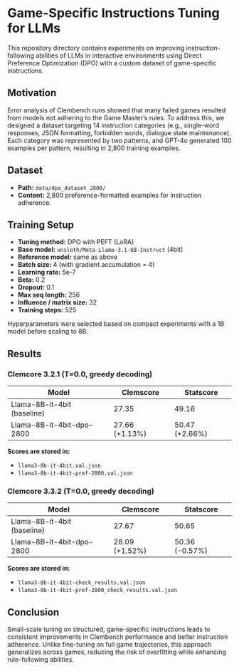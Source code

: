 # Game-Specific Instructions Tuning for LLMs

This repository directory contains experiments on improving instruction-following abilities of LLMs in interactive environments using Direct Preference Optimization (DPO) with a custom dataset of game-specific instructions.

## Motivation

Error analysis of Clembench runs showed that many failed games resulted from models not adhering to the Game Master’s rules. To address this, we designed a dataset targeting 14 instruction categories (e.g., single-word responses, JSON formatting, forbidden words, dialogue state maintenance). Each category was represented by two patterns, and GPT-4o generated 100 examples per pattern, resulting in 2,800 training examples.

## Dataset

- **Path:** `data/dpo_dataset_2800/`  
- **Content:** 2,800 preference-formatted examples for instruction adherence.  

## Training Setup

- **Tuning method:** DPO with PEFT (LoRA)  
- **Base model:** `unsloth/Meta-Llama-3.1-8B-Instruct` (4bit)  
- **Reference model:** same as above  
- **Batch size:** 4 (with gradient accumulation = 4)  
- **Learning rate:** 5e-7  
- **Beta:** 0.2  
- **Dropout:** 0.1  
- **Max seq length:** 256  
- **Influence / matrix size:** 32  
- **Training steps:** 525  

Hyperparameters were selected based on compact experiments with a 1B model before scaling to 8B.

## Results

### Clemcore 3.2.1 (T=0.0, greedy decoding)

| Model                       | Clemscore | Statscore |
|-----------------------------|-----------|-----------|
| Llama-8B-it-4bit (baseline) | 27.35     | 49.16     |
| Llama-8B-it-4bit-dpo-2800   | 27.66 (+1.13%) | 50.47 (+2.66%) |

**Scores are stored in:**  
- `llama3-8b-it-4bit.val.json`  
- `llama3-8b-it-4bit-pref-2800.val.json`  

### Clemcore 3.3.2 (T=0.0, greedy decoding)

| Model                       | Clemscore | Statscore |
|-----------------------------|-----------|-----------|
| Llama-8B-it-4bit (baseline) | 27.67     | 50.65     |
| Llama-8B-it-4bit-dpo-2800   | 28.09 (+1.52%) | 50.36 (-0.57%) |

**Scores are stored in:**  
- `llama3-8b-it-4bit-check_results.val.json`  
- `llama3-8b-it-4bit-pref-2800_check_results.val.json`  

## Conclusion

Small-scale tuning on structured, game-specific instructions leads to consistent improvements in Clembench performance and better instruction adherence. Unlike fine-tuning on full game trajectories, this approach generalizes across games, reducing the risk of overfitting while enhancing rule-following abilities.

